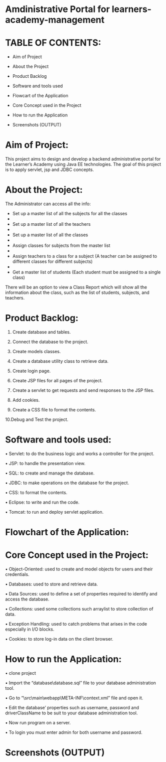 # Amdinistrative Portal for learners-academy-management

# TABLE OF CONTENTS:

 - Aim of Project
 
 - About the Project

 - Product Backlog
 
 - Software and tools used
 
 - Flowcart of the Application
 
 - Core Concept used in the Project
 
 - How to run the Application

  - Screenshots (OUTPUT)



# Aim of Project:
  This project aims to design and develop a backend administrative portal for the Learner’s Academy using Java EE technologies. The goal of this project is to apply servlet, jsp and JDBC concepts.
  
  
 # About the Project:
  The Administrator can access all the info:
 
  - Set up a master list of all the subjects for all the classes
  - 
  - Set up a master list of all the teachers
  - 
  - Set up a master list of all the classes
  - 
  - Assign classes for subjects from the master list
  - 
  - Assign teachers to a class for a subject (A teacher can be assigned to different classes for different subjects)
  - 
  - Get a master list of students (Each student must be assigned to a single class)
     

 There will be an option to view a Class Report which will show all the information about the class, such as the list of students, subjects, and teachers.
 
 
  
# Product Backlog:

1. Create database and tables.

2. Connect the database to the project.

3. Create models classes.

4. Create a database utility class to retrieve data.

5. Create login page.

6. Create JSP files for all pages of the project.

7. Create a servlet to get requests and send responses to the JSP files.

8. Add cookies.

9. Create a CSS file to format the contents.

10.Debug and Test the project.


# Software and tools used:

• Servlet: to do the business logic and works a controller for the project.

• JSP: to handle the presentation view.

• SQL: to create and manage the database.

• JDBC: to make operations on the database for the project.

• CSS: to format the contents.

• Eclipse: to write and run the code.

• Tomcat: to run and deploy servlet application.

# Flowchart of the Application:



# Core Concept used in the Project:

• Object-Oriented: used to create and model objects for users and their credentials.

• Databases: used to store and retrieve data.

• Data Sources: used to define a set of properties required to identify and access the database.

• Collections: used some collections such arraylist to store collection of data.

• Exception Handling: used to catch problems that arises in the code especially in I/O blocks.

• Cookies: to store log-in data on the client browser.

# How to run the Application:


• clone project

• Import the “database\database.sql” file to your database administration tool.

• Go to “\src\main\webapp\META-INF\context.xml” file and open it.

• Edit the database’ properties such as username, password and driverClassName to be suit to your database administration tool.

• Now run program on a server.

• To login you must enter admin for both username and password.


# Screenshots (OUTPUT)
